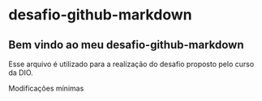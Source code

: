 # desafio-github-markdown
## Bem vindo ao meu desafio-github-markdown
Esse arquivo é utilizado para a realização do desafio proposto pelo curso da DIO.

Modificações mínimas
